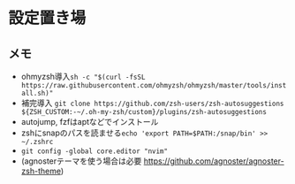 # 設定置き場
## メモ
- ohmyzsh導入`sh -c "$(curl -fsSL https://raw.githubusercontent.com/ohmyzsh/ohmyzsh/master/tools/install.sh)"`
- 補完導入 `git clone https://github.com/zsh-users/zsh-autosuggestions ${ZSH_CUSTOM:-~/.oh-my-zsh/custom}/plugins/zsh-autosuggestions`
- autojump, fzfはaptなどでインストール
- zshにsnapのパスを読ませる`echo 'export PATH=$PATH:/snap/bin' >> ~/.zshrc`
- `git config -global core.editor "nvim"`
- (agnosterテーマを使う場合は必要 https://github.com/agnoster/agnoster-zsh-theme)


